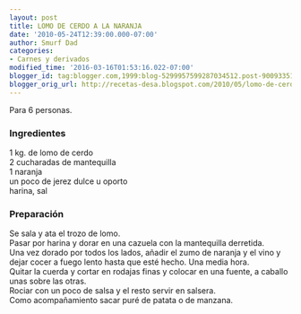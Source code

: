 ```yaml
---
layout: post
title: LOMO DE CERDO A LA NARANJA
date: '2010-05-24T12:39:00.000-07:00'
author: Smurf Dad
categories:
- Carnes y derivados
modified_time: '2016-03-16T01:53:16.022-07:00'
blogger_id: tag:blogger.com,1999:blog-5299957599287034512.post-9009335192804655494
blogger_orig_url: http://recetas-desa.blogspot.com/2010/05/lomo-de-cerdo-la-naranja.html
---
```


Para 6 personas.<br /><h3>Ingredientes</h3>1 kg. de lomo de cerdo<br />2 cucharadas de mantequilla<br />1 naranja<br />un poco de jerez dulce u oporto<br />harina, sal<br /><h3>Preparación</h3>Se sala y ata el trozo de lomo.<br />Pasar por harina y dorar en una cazuela con la mantequilla derretida.<br />Una vez dorado por todos los lados, añadir el zumo de naranja y el vino y dejar cocer a fuego lento hasta que esté hecho. Una media hora.<br />Quitar la cuerda y cortar en rodajas finas y colocar en una fuente, a caballo unas sobre las otras.<br />Rociar con un poco de salsa y el resto servir en salsera.<br />Como acompañamiento sacar puré de patata o de manzana.